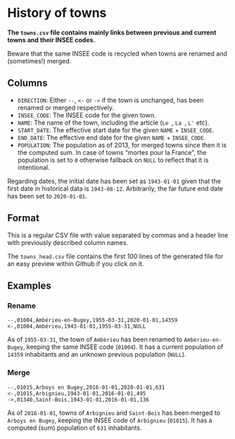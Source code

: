 # History of towns

**The `towns.csv` file contains mainly links between previous and current towns and their INSEE codes.**

Beware that the same INSEE code is recycled when towns are renamed and (sometimes!) merged.


## Columns

* `DIRECTION`: Either `--`, `<-` or `->` if the town is unchanged, has been renamed or merged respectively.
* `INSEE_CODE`: The INSEE code for the given town.
* `NAME`: The name of the town, including the article (`Le `, `La `, `L'` etc).
* `START_DATE`: The effective start date for the given `NAME` + `INSEE_CODE`.
* `END_DATE`: The effective end date for the given `NAME` + `INSEE_CODE`.
* `POPULATION`: The population as of 2013, for merged towns since then it is the computed sum. In case of towns “mortes pour la France”, the population is set to `0` otherwise fallback on `NULL` to reflect that it is intentional.

Regarding dates, the initial date has been set as `1943-01-01` given that the first date in historical data is `1943-08-12`. Arbitrarily, the far future end date has been set to `2020-01-01`.


## Format

This is a regular CSV file with value separated by commas and a header line with previously described column names.

The `towns_head.csv` file contains the first 100 lines of the generated file for an easy preview within Github if you click on it.


## Examples

### Rename

```
--,01004,Ambérieu-en-Bugey,1955-03-31,2020-01-01,14359
<-,01004,Ambérieu,1943-01-01,1955-03-31,NULL
```

As of `1955-03-31`, the town of `Ambérieu` has been renamed to `Ambérieu-en-Bugey`, keeping the same INSEE code (`01004`). It has a current population of `14359` inhabitants and an unknown previous population (`NULL`).


### Merge

```
--,01015,Arboys en Bugey,2016-01-01,2020-01-01,631
<-,01015,Arbignieu,1943-01-01,2016-01-01,495
->,01340,Saint-Bois,1943-01-01,2016-01-01,136
```

As of `2016-01-01`, towns of `Arbignieu` and `Saint-Bois` has been merged to `Arboys en Bugey`, keeping the INSEE code of `Arbignieu` (`01015`). It has a computed (sum) population of `631` inhabitants.

